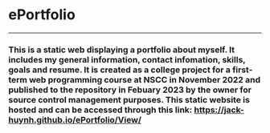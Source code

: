 # ePortfolio
---
### This is a static web displaying a portfolio about myself. It includes my general information, contact infomation, skills, goals and resume. It is created as a college project for a first-term web programming course at NSCC in November 2022 and published to the repository in Febuary 2023 by the owner for source control management purposes. This static website is hosted and can be accessed through this link: https://jack-huynh.github.io/ePortfolio/View/
